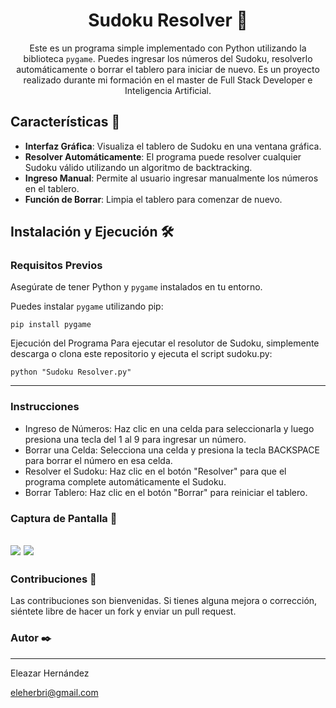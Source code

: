 <div align=center>

# Sudoku Resolver 🧩

Este es un programa simple implementado con Python utilizando la biblioteca `pygame`. Puedes ingresar los números del Sudoku, resolverlo automáticamente o borrar el tablero para iniciar de nuevo. Es un proyecto realizado durante mi formación en el master de Full Stack Developer e Inteligencia Artificial.
</div>

## Características 🚀

- **Interfaz Gráfica**: Visualiza el tablero de Sudoku en una ventana gráfica.
- **Resolver Automáticamente**: El programa puede resolver cualquier Sudoku válido utilizando un algoritmo de backtracking.
- **Ingreso Manual**: Permite al usuario ingresar manualmente los números en el tablero.
- **Función de Borrar**: Limpia el tablero para comenzar de nuevo.

## Instalación y Ejecución 🛠️

### Requisitos Previos

Asegúrate de tener Python y `pygame` instalados en tu entorno.

Puedes instalar `pygame` utilizando pip:

```
pip install pygame
```
Ejecución del Programa
Para ejecutar el resolutor de Sudoku, simplemente descarga o clona este repositorio y ejecuta el script sudoku.py:
```
python "Sudoku Resolver.py"
```
---
### Instrucciones
- Ingreso de Números: Haz clic en una celda para seleccionarla y luego presiona una tecla del 1 al 9 para ingresar un número.
- Borrar una Celda: Selecciona una celda y presiona la tecla BACKSPACE para borrar el número en esa celda.
- Resolver el Sudoku: Haz clic en el botón "Resolver" para que el programa complete automáticamente el Sudoku.
- Borrar Tablero: Haz clic en el botón "Borrar" para reiniciar el tablero.


### Captura de Pantalla 📸
![](<Images 1-1.png>)
![](<Images 2-1.png>)
---
### Contribuciones 🤝
Las contribuciones son bienvenidas. Si tienes alguna mejora o corrección, siéntete libre de hacer un fork y enviar un pull request.


### Autor ✒️
---
Eleazar Hernández 

eleherbri@gmail.com
